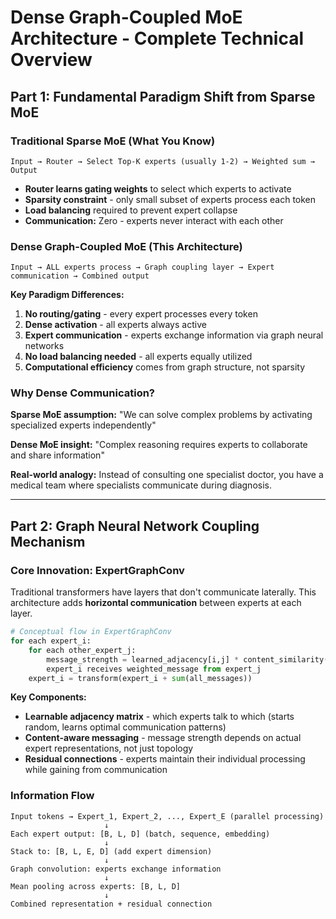 # Dense Graph-Coupled MoE Architecture - Complete Technical Overview

## **Part 1: Fundamental Paradigm Shift from Sparse MoE**

### **Traditional Sparse MoE (What You Know)**
```
Input → Router → Select Top-K experts (usually 1-2) → Weighted sum → Output
```
- **Router learns gating weights** to select which experts to activate
- **Sparsity constraint** - only small subset of experts process each token
- **Load balancing** required to prevent expert collapse
- **Communication:** Zero - experts never interact with each other

### **Dense Graph-Coupled MoE (This Architecture)**
```
Input → ALL experts process → Graph coupling layer → Expert communication → Combined output
```

**Key Paradigm Differences:**
1. **No routing/gating** - every expert processes every token
2. **Dense activation** - all experts always active
3. **Expert communication** - experts exchange information via graph neural networks
4. **No load balancing needed** - all experts equally utilized
5. **Computational efficiency** comes from graph structure, not sparsity

### **Why Dense Communication?**
**Sparse MoE assumption:** "We can solve complex problems by activating specialized experts independently"

**Dense MoE insight:** "Complex reasoning requires experts to collaborate and share information"

**Real-world analogy:** Instead of consulting one specialist doctor, you have a medical team where specialists communicate during diagnosis.

---

## **Part 2: Graph Neural Network Coupling Mechanism**

### **Core Innovation: ExpertGraphConv**
Traditional transformers have layers that don't communicate laterally. This architecture adds **horizontal communication** between experts at each layer.

```python
# Conceptual flow in ExpertGraphConv
for each expert_i:
    for each other_expert_j:
        message_strength = learned_adjacency[i,j] * content_similarity(expert_i, expert_j)
        expert_i receives weighted_message from expert_j
    expert_i = transform(expert_i + sum(all_messages))
```

**Key Components:**
- **Learnable adjacency matrix** - which experts talk to which (starts random, learns optimal communication patterns)
- **Content-aware messaging** - message strength depends on actual expert representations, not just topology
- **Residual connections** - experts maintain their individual processing while gaining from communication

### **Information Flow**
```
Input tokens → Expert_1, Expert_2, ..., Expert_E (parallel processing)
                     ↓
Each expert output: [B, L, D] (batch, sequence, embedding)
                     ↓  
Stack to: [B, L, E, D] (add expert dimension)
                     ↓
Graph convolution: experts exchange information
                     ↓
Mean pooling across experts: [B, L, D]
                     ↓
Combined representation + residual connection
```

